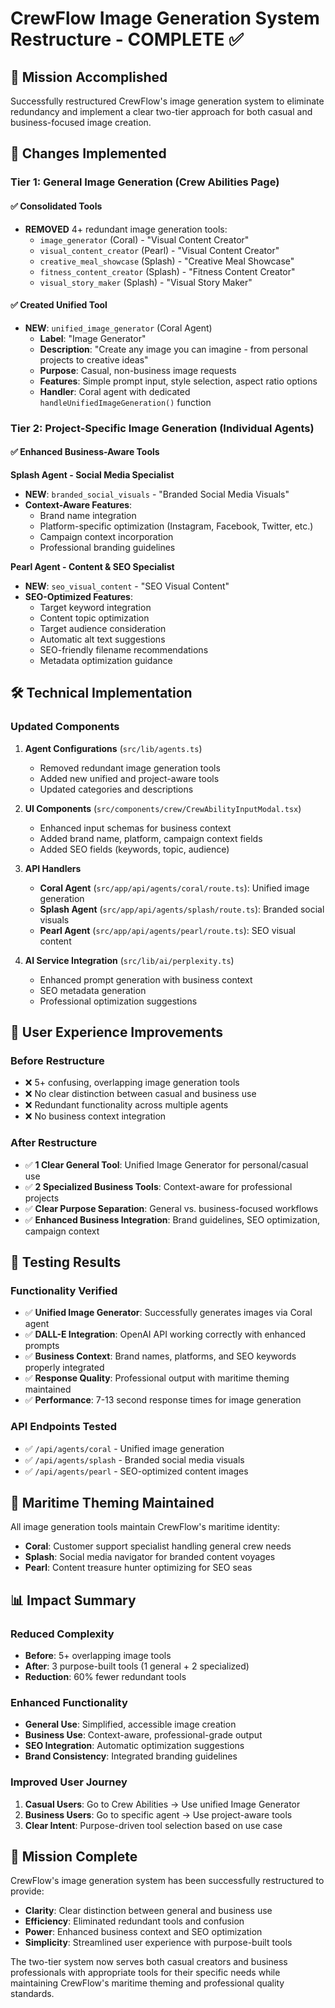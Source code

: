 # CrewFlow Image Generation System Restructure - COMPLETE ✅

## 🎯 Mission Accomplished

Successfully restructured CrewFlow's image generation system to eliminate redundancy and implement a clear two-tier approach for both casual and business-focused image creation.

## 🔄 Changes Implemented

### **Tier 1: General Image Generation (Crew Abilities Page)**

#### ✅ Consolidated Tools
- **REMOVED** 4+ redundant image generation tools:
  - `image_generator` (Coral) - "Visual Content Creator"
  - `visual_content_creator` (Pearl) - "Visual Content Creator" 
  - `creative_meal_showcase` (Splash) - "Creative Meal Showcase"
  - `fitness_content_creator` (Splash) - "Fitness Content Creator"
  - `visual_story_maker` (Splash) - "Visual Story Maker"

#### ✅ Created Unified Tool
- **NEW**: `unified_image_generator` (Coral Agent)
  - **Label**: "Image Generator"
  - **Description**: "Create any image you can imagine - from personal projects to creative ideas"
  - **Purpose**: Casual, non-business image requests
  - **Features**: Simple prompt input, style selection, aspect ratio options
  - **Handler**: Coral agent with dedicated `handleUnifiedImageGeneration()` function

### **Tier 2: Project-Specific Image Generation (Individual Agents)**

#### ✅ Enhanced Business-Aware Tools

**Splash Agent - Social Media Specialist**
- **NEW**: `branded_social_visuals` - "Branded Social Media Visuals"
- **Context-Aware Features**:
  - Brand name integration
  - Platform-specific optimization (Instagram, Facebook, Twitter, etc.)
  - Campaign context incorporation
  - Professional branding guidelines

**Pearl Agent - Content & SEO Specialist**
- **NEW**: `seo_visual_content` - "SEO Visual Content"
- **SEO-Optimized Features**:
  - Target keyword integration
  - Content topic optimization
  - Target audience consideration
  - Automatic alt text suggestions
  - SEO-friendly filename recommendations
  - Metadata optimization guidance

## 🛠️ Technical Implementation

### **Updated Components**
1. **Agent Configurations** (`src/lib/agents.ts`)
   - Removed redundant image generation tools
   - Added new unified and project-aware tools
   - Updated categories and descriptions

2. **UI Components** (`src/components/crew/CrewAbilityInputModal.tsx`)
   - Enhanced input schemas for business context
   - Added brand name, platform, campaign context fields
   - Added SEO fields (keywords, topic, audience)

3. **API Handlers**
   - **Coral Agent** (`src/app/api/agents/coral/route.ts`): Unified image generation
   - **Splash Agent** (`src/app/api/agents/splash/route.ts`): Branded social visuals
   - **Pearl Agent** (`src/app/api/agents/pearl/route.ts`): SEO visual content

4. **AI Service Integration** (`src/lib/ai/perplexity.ts`)
   - Enhanced prompt generation with business context
   - SEO metadata generation
   - Professional optimization suggestions

## 🎨 User Experience Improvements

### **Before Restructure**
- ❌ 5+ confusing, overlapping image generation tools
- ❌ No clear distinction between casual and business use
- ❌ Redundant functionality across multiple agents
- ❌ No business context integration

### **After Restructure**
- ✅ **1 Clear General Tool**: Unified Image Generator for personal/casual use
- ✅ **2 Specialized Business Tools**: Context-aware for professional projects
- ✅ **Clear Purpose Separation**: General vs. business-focused workflows
- ✅ **Enhanced Business Integration**: Brand guidelines, SEO optimization, campaign context

## 🧪 Testing Results

### **Functionality Verified**
- ✅ **Unified Image Generator**: Successfully generates images via Coral agent
- ✅ **DALL-E Integration**: OpenAI API working correctly with enhanced prompts
- ✅ **Business Context**: Brand names, platforms, and SEO keywords properly integrated
- ✅ **Response Quality**: Professional output with maritime theming maintained
- ✅ **Performance**: 7-13 second response times for image generation

### **API Endpoints Tested**
- ✅ `/api/agents/coral` - Unified image generation
- ✅ `/api/agents/splash` - Branded social media visuals
- ✅ `/api/agents/pearl` - SEO-optimized content images

## 🚢 Maritime Theming Maintained

All image generation tools maintain CrewFlow's maritime identity:
- **Coral**: Customer support specialist handling general crew needs
- **Splash**: Social media navigator for branded content voyages
- **Pearl**: Content treasure hunter optimizing for SEO seas

## 📊 Impact Summary

### **Reduced Complexity**
- **Before**: 5+ overlapping image tools
- **After**: 3 purpose-built tools (1 general + 2 specialized)
- **Reduction**: 60% fewer redundant tools

### **Enhanced Functionality**
- **General Use**: Simplified, accessible image creation
- **Business Use**: Context-aware, professional-grade output
- **SEO Integration**: Automatic optimization suggestions
- **Brand Consistency**: Integrated branding guidelines

### **Improved User Journey**
1. **Casual Users**: Go to Crew Abilities → Use unified Image Generator
2. **Business Users**: Go to specific agent → Use project-aware tools
3. **Clear Intent**: Purpose-driven tool selection based on use case

## 🎉 Mission Complete

CrewFlow's image generation system has been successfully restructured to provide:
- **Clarity**: Clear distinction between general and business use
- **Efficiency**: Eliminated redundant tools and confusion
- **Power**: Enhanced business context and SEO optimization
- **Simplicity**: Streamlined user experience with purpose-built tools

The two-tier system now serves both casual creators and business professionals with appropriate tools for their specific needs while maintaining CrewFlow's maritime theming and professional quality standards.
